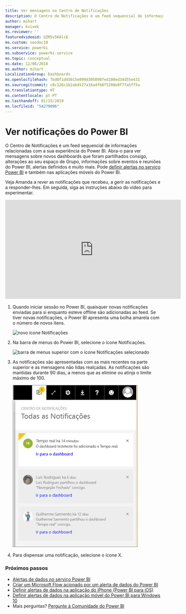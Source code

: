 ```yaml
---
title: Ver mensagens no Centro de Notificações
description: O Centro de Notificações é um feed sequencial de informações relacionadas com a sua experiência do Power BI.
author: mihart
manager: kvivek
ms.reviewer: ''
featuredvideoid: bZMSv5KAlcE
ms.custom: seodec18
ms.service: powerbi
ms.subservice: powerbi-service
ms.topic: conceptual
ms.date: 12/06/2018
ms.author: mihart
LocalizationGroup: Dashboards
ms.openlocfilehash: 7bd0f1d45015e099d3950907ed100ed34d55e431
ms.sourcegitcommit: c8c126c1b2ab4527a16a4fb8f5208e0f7fa5ff5a
ms.translationtype: HT
ms.contentlocale: pt-PT
ms.lasthandoff: 01/15/2019
ms.locfileid: "54279096"
---
```

# <a name="view-power-bi-notifications"></a>Ver notificações do Power BI
O Centro de Notificações é um feed sequencial de informações relacionadas com a sua experiência do Power BI. Abra-o para ver mensagens sobre novos dashboards que foram partilhados consigo, alterações ao seu espaço de Grupo, informações sobre eventos e reuniões do Power BI, alertas definidos e muito mais. Pode [definir alertas no serviço Power BI](../service-set-data-alerts.md) e também nas aplicações móveis do Power BI.

Veja Amanda a rever as notificações que recebeu, a gerir as notificações e a responder-lhes. Em seguida, siga as instruções abaixo do vídeo para experimentar.

<iframe width="560" height="315" src="https://www.youtube.com/embed/bZMSv5KAlcE" frameborder="0" allowfullscreen></iframe>


1. Quando iniciar sessão no Power BI, quaisquer novas notificações enviadas para si enquanto esteve offline são adicionadas ao feed. Se tiver novas notificações, o Power BI apresenta uma bolha amarela com o número de novos itens.
   
   ![novo ícone Notificações](./media/end-user-notification-center/power-bi-new-notification.png)
2. Na barra de menus do Power BI, selecione o ícone Notificações.
   
   ![barra de menus superior com o ícone Notificações selecionado](./media/end-user-notification-center/power-bi-notifications-icon.png)
3. As notificações são apresentadas com as mais recentes na parte superior e as mensagens não lidas realçadas. As notificações são mantidas durante 90 dias, a menos que as elimine ou atinja o limite máximo de 100.
   
   ![Centro de Notificações](./media/end-user-notification-center/power-bi-notifications.png)
4. Para dispensar uma notificação, selecione o ícone X.

### <a name="next-steps"></a>Próximos passos
* [Alertas de dados no serviço Power BI](../service-set-data-alerts.md)
* [Criar um Microsoft Flow acionado por um alerta de dados do Power BI](../service-flow-integration.md)
* [Definir alertas de dados na aplicação do iPhone (Power BI para iOS)](mobile/mobile-set-data-alerts-in-the-mobile-apps.md)
* [Definir alertas de dados na aplicação móvel do Power BI para Windows 10](mobile/mobile-set-data-alerts-in-the-mobile-apps.md)
* Mais perguntas? [Pergunte à Comunidade do Power BI](http://community.powerbi.com/)

